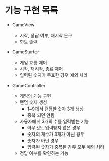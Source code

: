 # 기능 구현 목록

- GameView
  - 시작, 정답 여부, 재시작 문구
  - 힌트 출력

- GameStarter
  - 게임 흐름 제어
  - 시작, 재시작, 종료 제어
  - 입력된 숫자가 무효한 경우 예외 처리

- GameController
  - 게임의 기능 구현
  - 랜덤 숫자 생성
    - 1~9에서 랜덤한 숫자 3개 생성
    - 중복 되면 안됨
  - 사용자에게 3개의 수를 입력받는 기능
    - 아무것도 입력받지 않은 경우
    - 숫자의 개수가 3개가 아닌 경우
    - 숫자가 아닌 경우
    - 입력된 숫자가 중복된 경우 모두 예외 처리
  - 정답 여부를 확인하는 기능